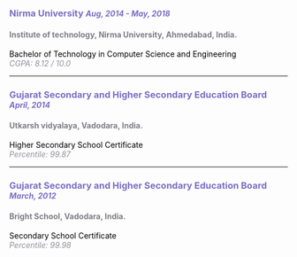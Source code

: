 
<!-- btech -->
<h3>
    <span style="color: #7c6ec4; font-weight: bold;">
        Nirma University
    </span>
    <span style="color: #7c6ec4; font-weight: light; font-style:italic; font-size:14px">
        Aug, 2014 - May, 2018
    </span> 
</h3>
<h4>
    <span style="color: #7e7e87">
        Institute of technology, Nirma University, Ahmedabad, India.
    </span>
</h4>
<span style="color: #000000">
    Bachelor of Technology in Computer Science and Engineering<br>
</span>
<span style="color: #90909e; font-weight: light; font-style:italic; font-size:14px">
    CGPA: 8.12 / 10.0
</span> 
<hr>

<!-- high school -->
<h3>
    <span style="color: #7c6ec4; font-weight: bold;">
        Gujarat Secondary and Higher Secondary Education Board
    </span>
    <span style="color: #7c6ec4; font-weight: light; font-style:italic; font-size:14px">
        April, 2014
    </span>    
</h3>
<h4>
    <span style="color: #7e7e87">
        Utkarsh vidyalaya, Vadodara, India.
    </span>
</h4>
<span style="color: #000000">
    Higher Secondary School Certificate<br>
</span>
<span style="color: #90909e; font-weight: light; font-style:italic; font-size:14px">
    Percentile: 99.87
</span> 
<hr>

<!-- primary education -->
<h3>
    <span style="color: #7c6ec4; font-weight: bold;">
        Gujarat Secondary and Higher Secondary Education Board
    </span>
    <span style="color: #7c6ec4; font-weight: light; font-style:italic; font-size:14px">
        March, 2012
    </span>    
</h3>
<h4>
    <span style="color: #7e7e87">
        Bright School, Vadodara, India.
    </span>
</h4>
<span style="color: #000000">
    Secondary School Certificate<br>
</span>
<span style="color: #90909e; font-weight: light; font-style:italic; font-size:14px">
    Percentile: 99.98
</span> 

